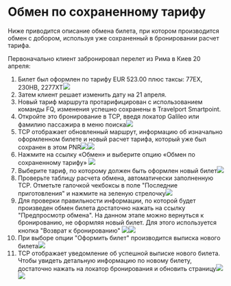 # Обмен по сохраненному тарифу

Ниже приводится описание обмена билета, при котором производится обмен с добором, используя уже сохраненный в бронировании расчет тарифа.

Первоначально клиент забронировал перелет из Рима в Киев 20 апреля:

1. Билет был оформлен по тарифу EUR 523.00 плюс таксы: 77EX, 230HB, 2277XT![](../.gitbook/assets/sp_originalticket.png)
2. Затем клиент решает изменить дату  на 21 апреля.
3. Новый тариф маршрута протарифицирован с использованием команды FQ, изменения успешно сохранены в Travelport Smartpoint.
4. Откройте это бронирование в TCP, введя локатор Galileo или фамилию пассажира в меню поиска![](../.gitbook/assets/openpnr.png)
5. TCP отображает обновленный маршрут, информацию об изначально оформленном билете и новый расчет тарифа, который уже был сохранен в этом PNR![](../.gitbook/assets/originalticket.png)![](../.gitbook/assets/fq.png)
6. Нажмите на ссылку «Обмен» и выберите опцию «Обмен по сохраненному тарифу» ![](../.gitbook/assets/excangestoredfare.png)
7. Выберите тариф, по которому должен быть оформлен новый билет![](../.gitbook/assets/selectstoredfare.png)
8. Проверьте таблицу расчета обмена, автоматически заполненную TCP. Отметьте галочкой чекбоксы в поле "Последние приготовления" и нажмите на зеленую стрелочку![](../.gitbook/assets/greenexchangebutton.png)
9. Для проверки правильности информации, по которой будет произведен обмен билета достаточно нажать на ссылку "Предпросмотр обмена". На данном этапе можно вернуться к бронированию, не оформляя новый билет. Для этого используется кнопка "Возврат к бронированию" ![](../.gitbook/assets/reviewexchange.png)![](../.gitbook/assets/issueticket.png)
10. При выборе опции "Оформить билет" производится выписка нового билета![](../.gitbook/assets/issueticket%20%281%29.png)
11. TCP отображает уведомление об успешной выписке нового билета. Чтобы увидеть детальную информацию по новому билету, достаточно нажать на локатор бронирования и обновить страницу![](../.gitbook/assets/successfulexchange.png)![](../.gitbook/assets/detailedviewnewticket.png)

